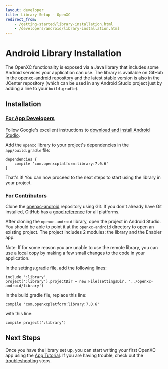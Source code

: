 ```yaml
---
layout: developer
title: Library Setup - OpenXC
redirect_from:
    - /getting-started/library-installation.html
    - /developers/android/library-installation.html
---
```

<div class="page-header">
    <h1>Android Library Installation</h1>
</div>

The OpenXC functionality is exposed via a Java library that includes some
Android services your application can use. The library is available on GitHub in
the [openxc-android][] repository and the latest stable version is also in the
JCenter repository (which can be used in any Android Studio project just
by adding a line to your `build.gradle`).

<div class="page-header">
    <h2>Installation</h2>
</div>

<div class="page-header">
    <h3 id="app-developer"><a href="#app-developer">For App Developers</a></h3>
</div>

Follow Google's excellent instructions to
[download and install Android Studio](http://developer.android.com/sdk/index.html).

Add the `openxc` library to your project's dependencies in the `app/build.gradle`
file:

    dependencies {
        compile 'com.openxcplatform:library:7.0.6'
    }

That's it! You can now proceed to the next steps to start using the library in
your project.

<div class="page-header">
    <h3 id="contributor"><a href="#contributor">For Contributors</a></h3>
</div>

Clone the [openxc-android][] repository using Git. If you don't already have Git
installed, GitHub has a [good
reference](https://help.github.com/articles/set-up-git) for all platforms.

After cloning the `openxc-android` library, open the project in Android Studio.
You should be able to point it at the `openxc-android` directory to open an
existing project. The project includes 2 modules: the library and the Enabler
app.

Note: If for some reason you are unable to use the remote library, you can use a local copy by making a few small changes to the code in your application. 

In the settings.gradle file, add the following lines: 

```
include ':library'
project(':library').projectDir = new File(settingsDir, '../openxc-android/library')
```

In the build.gradle file, replace this line: 

```
compile 'com.openxcplatform:library:7.0.6'
``` 

with this line: 

```compile project(':library')```

<div class="page-header">
<h2>Next Steps</h2>
</div>

Once you have the library set up, you can start writing your first OpenXC
app using the [App Tutorial](/android/tutorial.html). If you are having trouble, check out the
[troubleshooting](/android/troubleshooting.html) steps.

[APK]: https://github.com/openxc/openxc-android/releases
[openxc-android]: https://github.com/openxc/openxc-android
